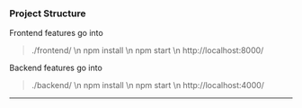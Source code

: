 ### Project Structure

Frontend features go into
>./frontend/   \n
npm install    \n
npm start      \n
http://localhost:8000/

Backend features go into
>./backend/    \n
npm install    \n
npm start      \n
http://localhost:4000/

---
